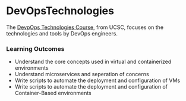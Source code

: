 # DevOpsTechnologies

The [DevpOps Technologies Course](https://www.ucsc-extension.edu/courses/devops-technologies/), from UCSC, focuses on the technologies and tools by DevOps engineers.

### Learning Outcomes
- Understand the core concepts used in virtual and containerized environments
- Understand microservices and seperation of concerns
- Write scripts to automate the deployment and configuration of VMs
- Write scripts to automate the deployment and configuration of Container-Based environments
